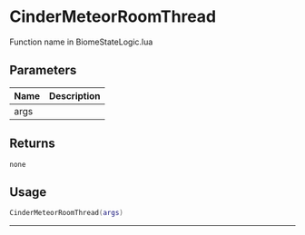 # CinderMeteorRoomThread

Function name in BiomeStateLogic.lua

## Parameters

| Name | Description |
| ---- | ----------- |
| args |             |

## Returns

`none`

## Usage

```lua
CinderMeteorRoomThread(args)
```

---
